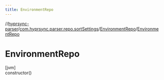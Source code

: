 ```yaml
---
title: EnvironmentRepo
---
```

//[hyprsync-parser](../../../index.html)/[com.hyprsync.parser.repo.sortSettings](../index.html)/[EnvironmentRepo](index.html)/[EnvironmentRepo](-environment-repo.html)



# EnvironmentRepo



[jvm]\
constructor()



